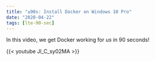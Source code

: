```yaml
---
title: "≤90s: Install Docker on Windows 10 Pro"
date: "2020-04-22"
tags: [lte-90-sec]
---
```


In this video, we get Docker working for *us* in 90 seconds!

<!--truncate-->

{{< youtube Jl_C_sy02MA >}}